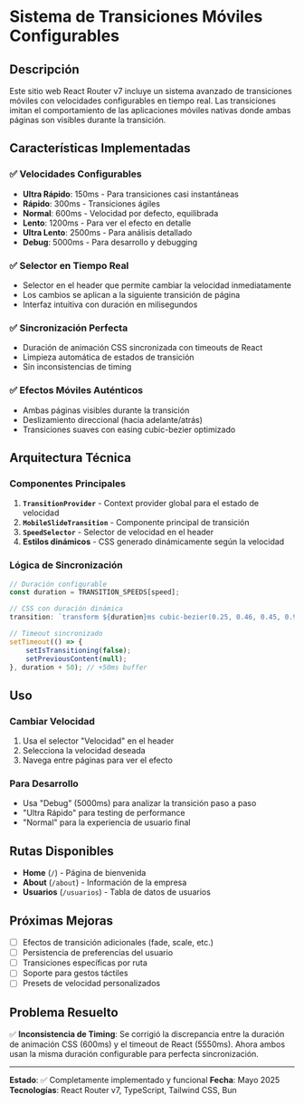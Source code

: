 # Sistema de Transiciones Móviles Configurables

## Descripción

Este sitio web React Router v7 incluye un sistema avanzado de transiciones móviles con velocidades configurables en tiempo real. Las transiciones imitan el comportamiento de las aplicaciones móviles nativas donde ambas páginas son visibles durante la transición.

## Características Implementadas

### ✅ Velocidades Configurables
- **Ultra Rápido**: 150ms - Para transiciones casi instantáneas
- **Rápido**: 300ms - Transiciones ágiles
- **Normal**: 600ms - Velocidad por defecto, equilibrada
- **Lento**: 1200ms - Para ver el efecto en detalle
- **Ultra Lento**: 2500ms - Para análisis detallado
- **Debug**: 5000ms - Para desarrollo y debugging

### ✅ Selector en Tiempo Real
- Selector en el header que permite cambiar la velocidad inmediatamente
- Los cambios se aplican a la siguiente transición de página
- Interfaz intuitiva con duración en milisegundos

### ✅ Sincronización Perfecta
- Duración de animación CSS sincronizada con timeouts de React
- Limpieza automática de estados de transición
- Sin inconsistencias de timing

### ✅ Efectos Móviles Auténticos
- Ambas páginas visibles durante la transición
- Deslizamiento direccional (hacia adelante/atrás)
- Transiciones suaves con easing cubic-bezier optimizado

## Arquitectura Técnica

### Componentes Principales

1. **`TransitionProvider`** - Context provider global para el estado de velocidad
2. **`MobileSlideTransition`** - Componente principal de transición
3. **`SpeedSelector`** - Selector de velocidad en el header
4. **Estilos dinámicos** - CSS generado dinámicamente según la velocidad

### Lógica de Sincronización

```typescript
// Duración configurable
const duration = TRANSITION_SPEEDS[speed];

// CSS con duración dinámica
transition: `transform ${duration}ms cubic-bezier(0.25, 0.46, 0.45, 0.94)`

// Timeout sincronizado
setTimeout(() => {
    setIsTransitioning(false);
    setPreviousContent(null);
}, duration + 50); // +50ms buffer
```

## Uso

### Cambiar Velocidad
1. Usa el selector "Velocidad" en el header
2. Selecciona la velocidad deseada
3. Navega entre páginas para ver el efecto

### Para Desarrollo
- Usa "Debug" (5000ms) para analizar la transición paso a paso
- "Ultra Rápido" para testing de performance
- "Normal" para la experiencia de usuario final

## Rutas Disponibles

- **Home** (`/`) - Página de bienvenida
- **About** (`/about`) - Información de la empresa
- **Usuarios** (`/usuarios`) - Tabla de datos de usuarios

## Próximas Mejoras

- [ ] Efectos de transición adicionales (fade, scale, etc.)
- [ ] Persistencia de preferencias del usuario
- [ ] Transiciones específicas por ruta
- [ ] Soporte para gestos táctiles
- [ ] Presets de velocidad personalizados

## Problema Resuelto

✅ **Inconsistencia de Timing**: Se corrigió la discrepancia entre la duración de animación CSS (600ms) y el timeout de React (5550ms). Ahora ambos usan la misma duración configurable para perfecta sincronización.

---

**Estado**: ✅ Completamente implementado y funcional
**Fecha**: Mayo 2025
**Tecnologías**: React Router v7, TypeScript, Tailwind CSS, Bun
